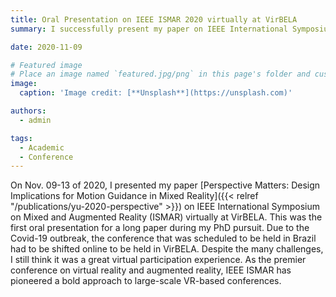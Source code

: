 ```yaml
---
title: Oral Presentation on IEEE ISMAR 2020 virtually at VirBELA 
summary: I successfully present my paper on IEEE International Symposium on Mixed and Augmented Reality (ISMAR) virtually at VirBELA

date: 2020-11-09

# Featured image
# Place an image named `featured.jpg/png` in this page's folder and customize its options here.
image:
  caption: 'Image credit: [**Unsplash**](https://unsplash.com)'

authors:
  - admin

tags:
  - Academic
  - Conference
---
```

On Nov. 09-13 of 2020, I presented my paper [Perspective Matters: Design Implications for Motion Guidance in Mixed Reality]({{< relref "/publications/yu-2020-perspective" >}}) on IEEE International Symposium on Mixed and Augmented Reality (ISMAR) virtually at VirBELA. 
This was the first oral presentation for a long paper during my PhD pursuit. Due to the Covid-19 outbreak, the conference that was scheduled to be held in Brazil had to be shifted online to be held in VirBELA. Despite the many challenges, I still think it was a great virtual participation experience. As the premier conference on virtual reality and augmented reality, IEEE ISMAR has pioneered a bold approach to large-scale VR-based conferences.
